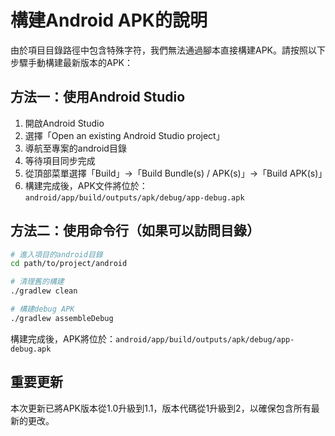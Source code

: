 # 構建Android APK的說明

由於項目目錄路徑中包含特殊字符，我們無法通過腳本直接構建APK。請按照以下步驟手動構建最新版本的APK：

## 方法一：使用Android Studio

1. 開啟Android Studio
2. 選擇「Open an existing Android Studio project」
3. 導航至專案的android目錄
4. 等待項目同步完成
5. 從頂部菜單選擇「Build」→「Build Bundle(s) / APK(s)」→「Build APK(s)」
6. 構建完成後，APK文件將位於：`android/app/build/outputs/apk/debug/app-debug.apk`

## 方法二：使用命令行（如果可以訪問目錄）

```bash
# 進入項目的android目錄
cd path/to/project/android

# 清理舊的構建
./gradlew clean

# 構建debug APK
./gradlew assembleDebug
```

構建完成後，APK將位於：`android/app/build/outputs/apk/debug/app-debug.apk`

## 重要更新

本次更新已將APK版本從1.0升級到1.1，版本代碼從1升級到2，以確保包含所有最新的更改。 